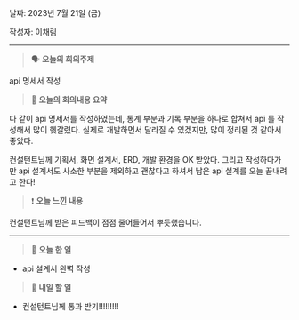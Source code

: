날짜: 2023년 7월 21일 (금)

작성자: 이채림

---

<aside>

> 🗣 **오늘의 회의주제**

</aside>

api 명세서 작성

<aside>

> 🎢 **오늘의 회의내용 요약**

</aside>
 
다 같이 api 명세서를 작성하였는데, 통계 부분과 기록 부분을 하나로 합쳐서 api 를 작성해서 많이 헷갈렸다. 실제로 개발하면서 달라질 수 있겠지만, 많이 정리된 것 같아서 좋았다.

컨설턴트님께 기획서, 화면 설계서, ERD, 개발 환경을 OK 받았다. 그리고 작성하다가 만 api 설계서도 사소한 부분을 제외하고 괜찮다고 하셔서 남은 api 설계를 오늘 끝내려고 한다!

<aside>

> ❗ **오늘 느낀 내용**

</aside>

컨설턴트님께 받은 피드백이 점점 줄어들어서 뿌듯했습니다.

---

<aside>

> 🎵 **오늘 한 일**

</aside>

- api 설계서 완벽 작성
<aside>

> 🎵 **내일 할 일**

</aside>

- 컨설턴트님께 통과 받기!!!!!!!!!

